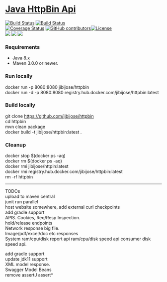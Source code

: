 [Java HttpBin Api](https://jibijose.github.io/swagger)
==================================

[![Build Status](https://ci.appveyor.com/api/projects/status/github/jibijose/httpbin?branch=master&svg=true)](https://ci.appveyor.com/project/jibijose/httpbin)
[![Build Status](https://travis-ci.org/jibijose/httpbin.svg?branch=master)](https://travis-ci.org/jibijose/httpbin)  
[![Coverage Status](http://img.shields.io/coveralls/jibijose/httpbin/master.svg?style=flat-square)](https://coveralls.io/r/jibijose/httpbin?branch=master)
[![GitHub contributors](https://img.shields.io/github/contributors/jibijose/httpbin.svg)](https://github.com/jibijose/httpbin/graphs/contributors)[![License](https://img.shields.io/badge/License-Apache%202.0-blue.svg)](https://opensource.org/licenses/Apache-2.0)  
[![](https://images.microbadger.com/badges/image/jibijose/httpbin.svg)](https://microbadger.com/images/jibijose/httpbin)
[![](https://img.shields.io/github/repo-size/jibijose/httpbin)](https://microbadger.com/images/jibijose/httpbin)
[![](https://images.microbadger.com/badges/version/jibijose/httpbin.svg)](https://microbadger.com/images/jibijose/httpbin)

    
### Requirements

* Java 8.x
* Maven 3.0.0 or newer.

### Run locally
docker run -p 8080:8080 jibijose/httpbin  
docker run -d -p 8080:8080 registry.hub.docker.com/jibijose/httpbin:latest

### Build locally
git clone https://github.com/jibijose/httpbin  
cd httpbin  
mvn clean package  
docker build -t jibijose/httpbin:latest .  

### Cleanup
docker stop $(docker ps -aq)  
docker rm $(docker ps -aq)  
docker rmi jibijose/httpin:latest  
docker rmi registry.hub.docker.com/jibijose/httpbin:latest  
rm -rf httpbin

*************
TODOs  
upload to maven central  
junit run parallel  
host website somewhere, add external curl checkpoints  
add gradle support  
APIS. Cookies, Req/Resp Inspection.  
hold/release endpoints  
Network response big file.  
Image/pdf/excel/doc etc responses  
System ram/cpu/disk report api
ram/cpu/disk speed api
consumer disk speed api.

add gradle support  
update jdk11 support  
XML model response.  
Swagger Model Beans  
remove assertJ assert*  

